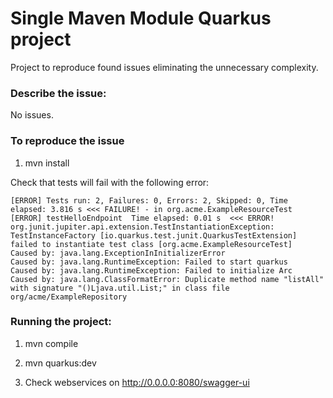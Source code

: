 # Single Maven Module Quarkus project
Project to reproduce found issues eliminating the unnecessary complexity.

### Describe the issue:
No issues.


### To reproduce the issue

1) mvn install

Check that tests will fail with the following error:

```
[ERROR] Tests run: 2, Failures: 0, Errors: 2, Skipped: 0, Time elapsed: 3.816 s <<< FAILURE! - in org.acme.ExampleResourceTest
[ERROR] testHelloEndpoint  Time elapsed: 0.01 s  <<< ERROR!
org.junit.jupiter.api.extension.TestInstantiationException: TestInstanceFactory [io.quarkus.test.junit.QuarkusTestExtension] failed to instantiate test class [org.acme.ExampleResourceTest]
Caused by: java.lang.ExceptionInInitializerError
Caused by: java.lang.RuntimeException: Failed to start quarkus
Caused by: java.lang.RuntimeException: Failed to initialize Arc
Caused by: java.lang.ClassFormatError: Duplicate method name "listAll" with signature "()Ljava.util.List;" in class file org/acme/ExampleRepository
```

### Running the project:

1) mvn compile

2) mvn quarkus:dev

3) Check webservices on http://0.0.0.0:8080/swagger-ui 



